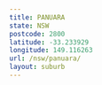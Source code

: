 ```yaml
---
title: PANUARA
state: NSW
postcode: 2800
latitude: -33.233929
longitude: 149.116263
url: /nsw/panuara/
layout: suburb
---
```

